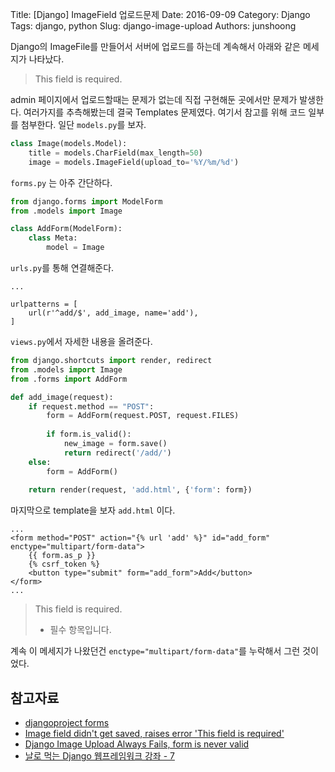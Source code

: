 Title: [Django] ImageField 업로드문제
Date: 2016-09-09
Category: Django
Tags: django, python
Slug: django-image-upload
Authors: junshoong

Django의 ImageFile를 만들어서 서버에 업로드를 하는데 계속해서 아래와 같은 메세지가 나타났다.  

> This field is required.

admin 페이지에서 업로드할때는 문제가 없는데 직접 구현해둔 곳에서만 문제가 발생한다. 여러가지를 추측해봤는데 결국 Templates 문제였다. 여기서 참고를 위해 코드 일부를 첨부한다.
일단 `models.py`를 보자.  

```python
class Image(models.Model):
    title = models.CharField(max_length=50)
    image = models.ImageField(upload_to='%Y/%m/%d')
```

`forms.py` 는 아주 간단하다.

```python
from django.forms import ModelForm
from .models import Image

class AddForm(ModelForm):
    class Meta:
        model = Image
```
`urls.py`를 통해 연결해준다.  

```
...

urlpatterns = [
    url(r'^add/$', add_image, name='add'),
]
```

`views.py`에서 자세한 내용을 올려준다.

```python
from django.shortcuts import render, redirect
from .models import Image
from .forms import AddForm

def add_image(request):
    if request.method == "POST":
        form = AddForm(request.POST, request.FILES)
    
        if form.is_valid():
            new_image = form.save()
            return redirect('/add/')
    else:
        form = AddForm()
    
    return render(request, 'add.html', {'form': form})
```

마지막으로 template을 보자 `add.html` 이다.  

```
...
<form method="POST" action="{% url 'add' %}" id="add_form" enctype="multipart/form-data">
    {{ form.as_p }}
    {% csrf_token %}
    <button type="submit" form="add_form">Add</button>
</form>
...
```

> This field is required.
>
> - 필수 항목입니다.

계속 이 메세지가 나왔던건 `enctype="multipart/form-data"`를 누락해서 그런 것이었다.


## 참고자료
- [djangoproject forms](https://docs.djangoproject.com/en/1.10/ref/forms/api/#binding-uploaded-files-to-a-form)
- [Image field didn't get saved, raises error 'This field is required'](http://stackoverflow.com/questions/31745990/image-field-didnt-get-saved-raises-error-this-field-is-required)
- [Django Image Upload Always Fails, form is never valid](http://stackoverflow.com/questions/30138370/django-image-upload-always-fails-form-is-never-valid)
- [날로 먹는 Django 웹프레임워크 강좌 - 7](http://blog.hannal.com/2015/05/start_with_django_webframework_07/)
